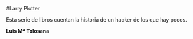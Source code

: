 #Larry Plotter

Esta serie de libros cuentan la historia de un hacker de los que hay pocos.

**Luis Mª Tolosana**
